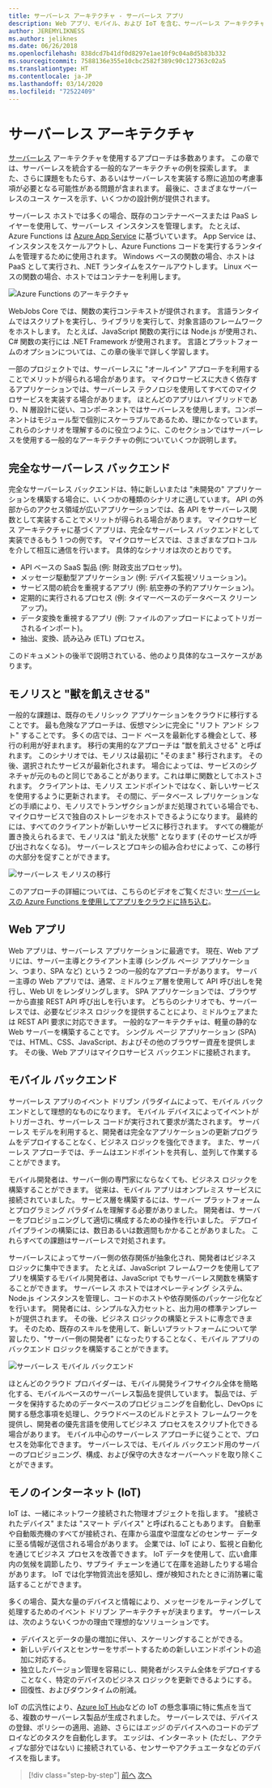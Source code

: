 ```yaml
---
title: サーバーレス アーキテクチャ - サーバーレス アプリ
description: Web アプリ、モバイル、および IoT を含む、サーバーレス アーキテクチャでサポートされるさまざまなアーキテクチャとアプリの探索。
author: JEREMYLIKNESS
ms.author: jeliknes
ms.date: 06/26/2018
ms.openlocfilehash: 838dcd7b41df0d8297e1ae10f9c04a8d5b83b332
ms.sourcegitcommit: 7588136e355e10cbc2582f389c90c127363c02a5
ms.translationtype: HT
ms.contentlocale: ja-JP
ms.lasthandoff: 03/14/2020
ms.locfileid: "72522409"
---
```

# <a name="serverless-architecture"></a>サーバーレス アーキテクチャ

[サーバーレス](https://azure.com/serverless) アーキテクチャを使用するアプローチは多数あります。 この章では、サーバーレスを統合する一般的なアーキテクチャの例を探索します。 また、さらに課題をもたらす、あるいはサーバーレスを実装する際に追加の考慮事項が必要となる可能性がある問題が含まれます。 最後に、さまざまなサーバーレスのユース ケースを示す、いくつかの設計例が提供されます。

サーバーレス ホストでは多くの場合、既存のコンテナーベースまたは PaaS レイヤーを使用して、サーバーレス インスタンスを管理します。 たとえば、Azure Functions は [Azure App Service](https://docs.microsoft.com/azure/app-service/) に基づいています。 App Service は、インスタンスをスケールアウトし、Azure Functions コードを実行するランタイムを管理するために使用されます。 Windows ベースの関数の場合、ホストは PaaS として実行され、.NET ランタイムをスケールアウトします。 Linux ベースの関数の場合、ホストではコンテナーを利用します。

![Azure Functions のアーキテクチャ](./media/azure-functions-architecture.png)

WebJobs Core では、関数の実行コンテキストが提供されます。 言語ランタイムではスクリプトを実行し、ライブラリを実行して、対象言語のフレームワークをホストします。 たとえば、JavaScript 関数の実行には Node.js が使用され、C# 関数の実行には .NET Framework が使用されます。 言語とプラットフォームのオプションについては、この章の後半で詳しく学習します。

一部のプロジェクトでは、サーバーレスに "オールイン" アプローチを利用することでメリットが得られる場合があります。 マイクロサービスに大きく依存するアプリケーションでは、サーバーレス テクノロジを使用してすべてのマイクロサービスを実装する場合があります。 ほとんどのアプリはハイブリッドであり、N 層設計に従い、コンポーネントではサーバーレスを使用します。コンポーネントはモジュール型で個別にスケーラブルであるため、理にかなっています。 これらのシナリオを理解するのに役立つように、このセクションではサーバーレスを使用する一般的なアーキテクチャの例についていくつか説明します。

## <a name="full-serverless-back-end"></a>完全なサーバーレス バックエンド

完全なサーバーレス バックエンドは、特に新しいまたは "未開発の" アプリケーションを構築する場合に、いくつかの種類のシナリオに適しています。 API の外部からのアクセス領域が広いアプリケーションでは、各 API をサーバーレス関数として実装することでメリットが得られる場合があります。 マイクロサービス アーキテクチャに基づくアプリは、完全なサーバーレス バックエンドとして実装できるもう 1 つの例です。 マイクロサービスでは、さまざまなプロトコルを介して相互に通信を行います。 具体的なシナリオは次のとおりです。

- API ベースの SaaS 製品 (例: 財政支出プロセッサ)。
- メッセージ駆動型アプリケーション (例: デバイス監視ソリューション)。
- サービス間の統合を重視するアプリ (例: 航空券の予約アプリケーション)。
- 定期的に実行されるプロセス (例: タイマーベースのデータベース クリーンアップ)。
- データ変換を重視するアプリ (例: ファイルのアップロードによってトリガーされるインポート)。
- 抽出、変換、読み込み (ETL) プロセス。

このドキュメントの後半で説明されている、他のより具体的なユースケースがあります。

## <a name="monoliths-and-starving-the-beast"></a>モノリスと "獣を飢えさせる"

一般的な課題は、既存のモノリシック アプリケーションをクラウドに移行することです。 最も危険なアプローチは、仮想マシンに完全に "リフト アンド シフト" することです。 多くの店では、コード ベースを最新化する機会として、移行の利用が好まれます。 移行の実用的なアプローチは "獣を飢えさせる" と呼ばれます。 このシナリオでは、モノリスは最初に "そのまま" 移行されます。 その後、選択されたサービスが最新化されます。 場合によっては、サービスのシグネチャが元のものと同じであることがあります。これは単に関数としてホストされます。 クライアントは、モノリス エンドポイントではなく、新しいサービスを使用するように更新されます。 その間に、データベース レプリケーションなどの手順により、モノリスでトランザクションがまだ処理されている場合でも、マイクロサービスで独自のストレージをホストできるようになります。 最終的には、すべてのクライアントが新しいサービスに移行されます。 すべての機能が置き換えられるまで、モノリスは "飢えた状態" となります (そのサービスが呼び出されなくなる)。 サーバーレスとプロキシの組み合わせによって、この移行の大部分を促すことができます。

![サーバーレス モノリスの移行](./media/serverless-monolith-migration.png)

このアプローチの詳細については、こちらのビデオをご覧ください: [サーバーレスの Azure Functions を使用してアプリをクラウドに持ち込む](https://channel9.msdn.com/Events/Connect/2017/E102)。

## <a name="web-apps"></a>Web アプリ

Web アプリは、サーバーレス アプリケーションに最適です。 現在、Web アプリには、サーバー主導とクライアント主導 (シングル ページ アプリケーション、つまり、SPA など) という 2 つの一般的なアプローチがあります。 サーバー主導の Web アプリでは、通常、ミドルウェア層を使用して API 呼び出しを発行し、Web UI をレンダリングします。 SPA アプリケーションでは、ブラウザーから直接 REST API 呼び出しを行います。 どちらのシナリオでも、サーバーレスでは、必要なビジネス ロジックを提供することにより、ミドルウェアまたは REST API 要求に対応できます。 一般的なアーキテクチャは、軽量の静的な Web サーバーを構築することです。 シングル ページ アプリケーション (SPA) では、HTML、CSS、JavaScript、およびその他のブラウザー資産を提供します。 その後、Web アプリはマイクロサービス バックエンドに接続されます。

## <a name="mobile-back-ends"></a>モバイル バックエンド

サーバーレス アプリのイベント ドリブン パラダイムによって、モバイル バックエンドとして理想的なものになります。 モバイル デバイスによってイベントがトリガーされ、サーバーレス コードが実行されて要求が満たされます。 サーバーレス モデルを利用すると、開発者は完全なアプリケーションの更新プログラムをデプロイすることなく、ビジネス ロジックを強化できます。 また、サーバーレス アプローチでは、チームはエンドポイントを共有し、並列して作業することができます。

モバイル開発者は、サーバー側の専門家にならなくても、ビジネス ロジックを構築することができます。 従来は、モバイル アプリはオンプレミス サービスに接続されていました。 サービス層を構築するには、サーバー プラットフォームとプログラミング パラダイムを理解する必要がありました。 開発者は、サーバーをプロビジョニングして適切に構成するための操作を行いました。 デプロイ パイプラインの構築には、数日あるいは数週間もかかることがありました。 これらすべての課題はサーバーレスで対処されます。

サーバーレスによってサーバー側の依存関係が抽象化され、開発者はビジネス ロジックに集中できます。 たとえば、JavaScript フレームワークを使用してアプリを構築するモバイル開発者は、JavaScript でもサーバーレス関数を構築することができます。 サーバーレス ホストではオペレーティング システム、Node.js インスタンスを管理し、コードのホストや依存関係のパッケージ化などを行います。 開発者には、シンプルな入力セットと、出力用の標準テンプレートが提供されます。 その後、ビジネス ロジックの構築とテストに専念できます。 そのため、既存のスキルを使用して、新しいプラットフォームについて学習したり、"サーバー側の開発者" になったりすることなく、モバイル アプリのバックエンド ロジックを構築することができます。

![サーバーレス モバイル バックエンド](./media/serverless-mobile-backend.png)

ほとんどのクラウド プロバイダーは、モバイル開発ライフサイクル全体を簡略化する、モバイルベースのサーバーレス製品を提供しています。 製品では、データを保持するためのデータベースのプロビジョニングを自動化し、DevOps に関する懸念事項を処理し、クラウドベースのビルドとテスト フレームワークを提供し、開発者の優先言語を使用してビジネス プロセスをスクリプト化できる場合があります。 モバイル中心のサーバーレス アプローチに従うことで、プロセスを効率化できます。 サーバーレスでは、モバイル バックエンド用のサーバーのプロビジョニング、構成、および保守の大きなオーバーヘッドを取り除くことができます。

## <a name="internet-of-things-iot"></a>モノのインターネット (IoT)

IoT は、一緒にネットワーク接続された物理オブジェクトを指します。 "接続されたデバイス" または "スマート デバイス" と呼ばれることもあります。 自動車や自動販売機のすべてが接続され、在庫から温度や湿度などのセンサー データに至る情報が送信される場合があります。 企業では、IoT により、監視と自動化を通じてビジネス プロセスを改善できます。 IoT データを使用して、広い倉庫内の気候を調節したり、サプライ チェーンを通じて在庫を追跡したりする場合があります。 IoT では化学物質流出を感知し、煙が検知されたときに消防署に電話することができます。

多くの場合、莫大な量のデバイスと情報により、メッセージをルーティングして処理するためのイベント ドリブン アーキテクチャが決まります。 サーバーレスは、次のようないくつかの理由で理想的なソリューションです。

- デバイスとデータの量の増加に伴い、スケーリングすることができる。
- 新しいデバイスとセンサーをサポートするための新しいエンドポイントの追加に対応する。
- 独立したバージョン管理を容易にし、開発者がシステム全体をデプロイすることなく、特定のデバイスのビジネス ロジックを更新できるようにする。
- 回復性、およびダウンタイムの削減。

IoT の広汎性により、[Azure IoT Hub](https://docs.microsoft.com/azure/iot-hub)などの IoT の懸念事項に特に焦点を当てる、複数のサーバーレス製品が生成されました。 サーバーレスでは、デバイスの登録、ポリシーの適用、追跡、さらには*エッジ* のデバイスへのコードのデプロイなどのタスクを自動化します。 エッジは、インターネット (ただし、アクティブな部分ではない) に接続されている、センサーやアクチュエータなどのデバイスを指します。

>[!div class="step-by-step"]
>[前へ](architecture-approaches.md)
>[次へ](serverless-architecture-considerations.md)
